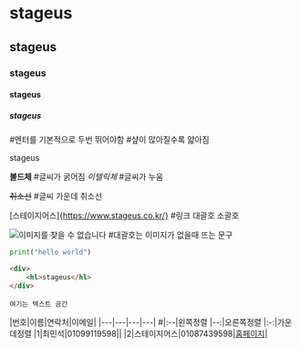 # stageus
## stageus
### stageus
#### stageus
##### stageus

#엔터를 기본적으로 두번 뛰어야함
#샾이 많아질수록 얇아짐

stageus

**볼드체** #글씨가 굵어짐
*이텔릭체* #글씨가 누움

~~취소선~~ #글씨 가운데 취소선

[스테이지어스]{https://www.stageus.co.kr/}   #링크 대괄호 소괄호

![이미지를 찾을 수 없습니다](https://www.stageus.co.kr/img/logoBlack.png)  #대괄호는 이미지가 없을때 뜨는 문구

```python
print("hello world")
```

```html
<div>
    <hl>stageus</hl>
</div>
```

```text
여기는 텍스트 공간
```
|번호|이름|연락처|이메일|
|---|---|---|---|         #|:--|왼쪽정렬 |--:|오른쪽정렬 |:-:|가운데정렬
|1|최민석|01099119598||
|2|스테이지어스|01087439598|[홈페이지](https://www.stageus.co.kr/)|

